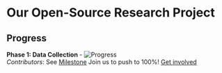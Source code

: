 # Our Open-Source Research Project
## Progress
**Phase 1: Data Collection** - ![Progress](https://img.shields.io/badge/Progress-%25-green)  
*Contributors*: See [Milestone](https://github.com/leyangloh/FakeProgress/milestone/1)
Join us to push to 100%! [Get involved](https://github.com/leyangloh/FakeProgress/issues)
